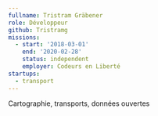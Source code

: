 ```yaml
---
fullname: Tristram Gräbener
role: Développeur
github: Tristramg
missions:
  - start: '2018-03-01'
    end: '2020-02-28'
    status: independent
    employer: Codeurs en Liberté
startups:
  - transport
---
```


Cartographie, transports, données ouvertes
